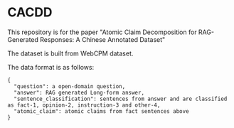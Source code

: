 # CACDD
This repository is for the paper "Atomic Claim Decomposition for RAG-Generated Responses: A Chinese Annotated Dataset"

The dataset is built from WebCPM dataset.

The data format is as follows:
```
{
  "question": a open-domain question,
  "answer": RAG generated Long-form answer,
  "sentence_classification": sentences from answer and are classified as fact-1, opinion-2, instruction-3 and other-4,
  "atomic_claim": atomic claims from fact sentences above
}
```
